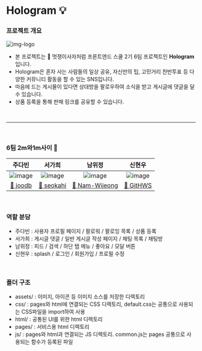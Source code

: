 # Hologram 💡

### 프로젝트 개요

![img-logo](https://user-images.githubusercontent.com/96808980/179513174-df12dcf1-64d7-4ab5-92eb-c905173123bb.png)


- 본 프로젝트는 🦁 멋쟁이사자처럼 프론트엔드 스쿨 2기 6팀 프로젝트인 **Hologram**입니다.
- Hologram은 혼자 사는 사람들의 일상 공유, 자신만의 팁, 고민거리 찬반투표 등 다양한 커뮤니티 활동을 할 수 있는 SNS입니다.
- 마음에 드는 게시물이 있다면 상대방을 팔로우하여 소식을 받고 게시글에 댓글을 달 수 있습니다.
- 상품 등록을 통해 판매 링크를 공유할 수 있습니다.

<br>
<hr>
<br>


### 6팀 2m와1m사이 👋

|주다빈|서가희|남위정|신현우|
|:---:|:---:|:---:|:---:|
|![image](https://user-images.githubusercontent.com/96808980/179510502-492f3247-fd55-4dea-8d36-97f059c91ca4.png)|![image](https://user-images.githubusercontent.com/96808980/179510353-2a8144c1-f98d-4aed-9b73-ed6447380f80.png)|![image](https://user-images.githubusercontent.com/96808980/179510638-de0e4859-46c5-434c-b637-4dd0609f02a7.png)|![image](https://user-images.githubusercontent.com/96808980/179510712-d3573bee-aee3-4e79-999d-9ddf7f696e98.png)|
|<a href="https://github.com/joodb">🔗 joodb</a>|<a href="https://github.com/seokahi">🔗 seokahi</a>|<a href="https://github.com/Nam-Wijeong">🔗 Nam-Wijeong</a>|<a href="https://github.com/GitHWS">🔗 GitHWS</a>|

<br>

### 역할 분담
- 주다빈 : 사용자 프로필 페이지 / 팔로워 / 팔로잉 목록 / 상품 등록 
- 서가희 : 게시글 댓글 / 일반 게시글 작성 페이지 / 채팅 목록 / 채팅방
- 남위정 : 피드 / 검색 / 하단 탭 메뉴 / 좋아요 / 모달 버튼
- 신현우 : splash / 로그인 / 회원가입 / 프로필 수정

<br>

### 폴더 구조

- assets/ : 이미지, 아이콘 등 이미지 소스를 저장한 디렉토리 
- css/ : pages와 html에 연결되는 CSS 디렉토리, default.css는 공통으로 사용되는 CSS파일을 import하여 사용
- html/ : 공통된 UI를 위한 html 디렉토리
- pages/ : 서비스용 html 디렉토리
- js/ : pages와 html과 연결되는 JS 디렉토리. common.js는 pages 공통으로 사용되는 함수가 등록된 파일
